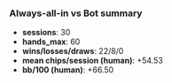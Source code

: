 ### Always-all-in vs Bot summary

- **sessions**: 30
- **hands_max**: 60
- **wins/losses/draws**: 22/8/0
- **mean chips/session (human)**: +54.53
- **bb/100 (human)**: +66.50
